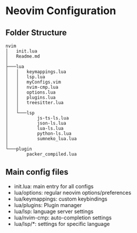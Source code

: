 # Neovim Configuration

## Folder Structure

```
nvim
│   init.lua
│   Readme.md
│
├───lua
│   │   keymappings.lua
│   │   lsp.lua
│   │   myConfigs.vim
│   │   nvim-cmp.lua
│   │   options.lua
│   │   plugins.lua
│   │   treesitter.lua
│   │
│   └───lsp
│           js-ts-ls.lua
│           json-ls.lua
│           lua-ls.lua
│           python-ls.lua
│           sumneko_lua.lua
│
└───plugin
        packer_compiled.lua
```

## Main config files

* init.lua: main entry for all configs
* lua/options: regular neovim options/preferences
* lua/keymappings: custom keybindings
* lua/plugins: Plugin manager
* lua/lsp: language server settings
* lua/nvim-cmp: auto-completion settings
* lua/lsp/*: settings for specific language
